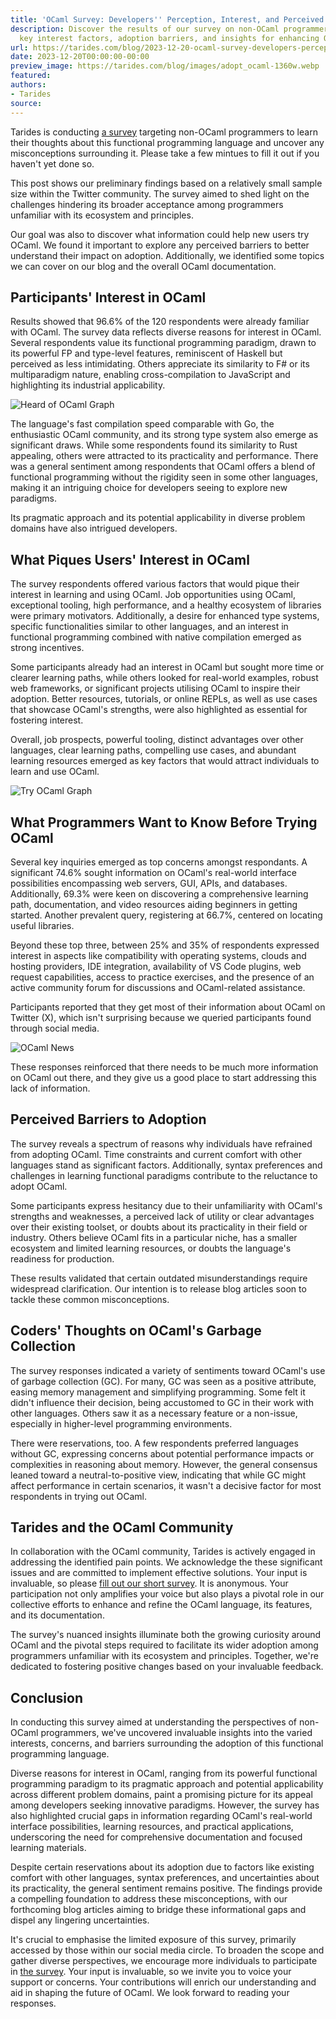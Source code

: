 ```yaml
---
title: 'OCaml Survey: Developers'' Perception, Interest, and Perceived Barriers'
description: Discover the results of our survey on non-OCaml programmers, revealing
  key interest factors, adoption barriers, and insights for enhancing OCaml's ecosystem.
url: https://tarides.com/blog/2023-12-20-ocaml-survey-developers-perception-interest-and-perceived-barriers
date: 2023-12-20T00:00:00-00:00
preview_image: https://tarides.com/blog/images/adopt_ocaml-1360w.webp
featured:
authors:
- Tarides
source:
---
```


<p>Tarides is conducting <a href="https://forms.gle/T7Ya6UUiZ6xTMisV8">a survey</a> targeting non-OCaml programmers to learn their thoughts about this functional programming language and uncover any misconceptions surrounding it. Please take a few mintues to fill it out if you haven't yet done so.</p>
<p>This post shows our preliminary findings based on a relatively small sample size within the Twitter community. The survey aimed to shed light on the challenges hindering its broader acceptance among programmers unfamiliar with its ecosystem and principles.</p>
<p>Our goal was also to discover what information could help new users try OCaml. We found it important to explore any perceived barriers to better understand their impact on adoption. Additionally, we identified some topics we can cover on our blog and the overall OCaml documentation.</p>
<h2>Participants' Interest in OCaml</h2>
<p>Results showed that 96.6% of the 120 respondents were already familiar with OCaml. The survey data reflects diverse reasons for interest in OCaml. Several respondents value its functional programming paradigm, drawn to its powerful FP and type-level features, reminiscent of Haskell but perceived as less intimidating. Others appreciate its similarity to F# or its multiparadigm nature, enabling cross-compilation to JavaScript and highlighting its industrial applicability.</p>
<p><img src="https://tarides.com/blog/images/ocaml_graph-1360w~hSUndCn_gRuFO6gh5uKtvA.webp" sizes="(min-width: 1360px) 1360px, (min-width: 680px) 680px, 100vw" srcset="/blog/images/ocaml_graph-170w~txgoR0_rsmBvAcUXu4oIow.webp 170w, /blog/images/ocaml_graph-340w~fFB3PprJVQmmVgO20EqlXg.webp 340w, /blog/images/ocaml_graph-680w~1VjD4pj4mB0L64ww4HqgLw.webp 680w, /blog/images/ocaml_graph-1360w~hSUndCn_gRuFO6gh5uKtvA.webp 1360w" alt="Heard of OCaml Graph"/></p>
<p>The language's fast compilation speed comparable with Go, the enthusiastic OCaml community, and its strong type system also emerge as significant draws. While some respondents found its similarity to Rust appealing, others were attracted to its practicality and performance. There was a general sentiment among respondents that OCaml offers a blend of functional programming without the rigidity seen in some other languages, making it an intriguing choice for developers seeing to explore new paradigms.</p>
<p>Its pragmatic approach and its potential applicability in diverse problem domains have also intrigued developers.</p>
<h2>What Piques Users' Interest in OCaml</h2>
<p>The survey respondents offered various factors that would pique their interest in learning and using OCaml. Job opportunities using OCaml, exceptional tooling, high performance, and a healthy ecosystem of libraries were primary motivators. Additionally, a desire for enhanced type systems, specific functionalities similar to other languages, and an interest in functional programming combined with native compilation emerged as strong incentives.</p>
<p>Some participants already had an interest in OCaml but sought more time or clearer learning paths, while others looked for real-world examples, robust web frameworks, or significant projects utilising OCaml to inspire their adoption. Better resources, tutorials, or online REPLs, as well as use cases that showcase OCaml's strengths, were also highlighted as essential for fostering interest.</p>
<p>Overall, job prospects, powerful tooling, distinct advantages over other languages, clear learning paths, compelling use cases, and abundant learning resources emerged as key factors that would attract individuals to learn and use OCaml.</p>
<p><img src="https://tarides.com/blog/images/try_ocaml-1360w~gHnd31yeN-DkjDh6R4H75A.webp" sizes="(min-width: 1360px) 1360px, (min-width: 680px) 680px, 100vw" srcset="/blog/images/try_ocaml-170w~JyZ3ZFu5DOi8pFZuzkGUnQ.webp 170w, /blog/images/try_ocaml-340w~A0TZSPy-dVp2C4MfOLEDZw.webp 340w, /blog/images/try_ocaml-680w~2jzD0YACP6Iv9fhHBGVsBg.webp 680w, /blog/images/try_ocaml-1360w~gHnd31yeN-DkjDh6R4H75A.webp 1360w" alt="Try OCaml Graph"/></p>
<h2>What Programmers Want to Know Before Trying OCaml</h2>
<p>Several key inquiries emerged as top concerns amongst respondants. A significant 74.6% sought information on OCaml's real-world interface possibilities encompassing web servers, GUI, APIs, and databases. Additionally, 69.3% were keen on discovering a comprehensive learning path, documentation, and video resources aiding beginners in getting started. Another prevalent query, registering at 66.7%, centered on locating useful libraries.</p>
<p>Beyond these top three, between 25% and 35% of respondents expressed interest in aspects like compatibility with operating systems, clouds and hosting providers, IDE integration, availability of VS Code plugins, web request capabilities, access to practice exercises, and the presence of an active community forum for discussions and OCaml-related assistance.</p>
<p>Participants reported that they get most of their information about OCaml on Twitter (X), which isn't surprising because we queried participants found through social media.</p>
<p><img src="https://tarides.com/blog/images/ocaml_news-1360w~wwcTXLhNmwgl2pU-QxcB2w.webp" sizes="(min-width: 1360px) 1360px, (min-width: 680px) 680px, 100vw" srcset="/blog/images/ocaml_news-170w~e5DirVSBQ0Q9FesgvS2uyw.webp 170w, /blog/images/ocaml_news-340w~mUNfH9trN-YGKH2KVz-i6g.webp 340w, /blog/images/ocaml_news-680w~vuTXaoIGOJ6_mbuJALZ68Q.webp 680w, /blog/images/ocaml_news-1360w~wwcTXLhNmwgl2pU-QxcB2w.webp 1360w" alt="OCaml News"/></p>
<p>These responses reinforced that there needs to be much more information on OCaml out there, and they give us a good place to start addressing this lack of information.</p>
<h2>Perceived Barriers to Adoption</h2>
<p>The survey reveals a spectrum of reasons why individuals have refrained from adopting OCaml. Time constraints and current comfort with other languages stand as significant factors. Additionally, syntax preferences and challenges in learning functional paradigms contribute to the reluctance to adopt OCaml.</p>
<p>Some participants express hesitancy due to their unfamiliarity with OCaml's strengths and weaknesses, a perceived lack of utility or clear advantages over their existing toolset, or doubts about its practicality in their field or industry. Others believe OCaml fits in a particular niche, has a smaller ecosystem and limited learning resources, or doubts the language's readiness for production.</p>
<p>These results validated that certain outdated misunderstandings require widespread clarification. Our intention is to release blog articles soon to tackle these common misconceptions.</p>
<h2>Coders' Thoughts on OCaml's Garbage Collection</h2>
<p>The survey responses indicated a variety of sentiments toward OCaml's use of garbage collection (GC). For many, GC was seen as a positive attribute, easing memory management and simplifying programming. Some felt it didn't influence their decision, being accustomed to GC in their work with other languages. Others saw it as a necessary feature or a non-issue, especially in higher-level programming environments.</p>
<p>There were reservations, too. A few respondents preferred languages without GC, expressing concerns about potential performance impacts or complexities in reasoning about memory. However, the general consensus leaned toward a neutral-to-positive view, indicating that while GC might affect performance in certain scenarios, it wasn't a decisive factor for most respondents in trying out OCaml.</p>
<h2>Tarides and the OCaml Community</h2>
<p>In collaboration with the OCaml community, Tarides is actively engaged in addressing the identified pain points. We acknowledge the these significant issues and are committed to implement effective solutions. Your input is invaluable, so please <a href="https://forms.gle/T7Ya6UUiZ6xTMisV8">fill out our short survey</a>. It is anonymous. Your participation not only amplifies your voice but also plays a pivotal role in our collective efforts to enhance and refine the OCaml language, its features, and its documentation.</p>
<p>The survey's nuanced insights illuminate both the growing curiosity around OCaml and the pivotal steps required to facilitate its wider adoption among programmers unfamiliar with its ecosystem and principles. Together, we're dedicated to fostering positive changes based on your invaluable feedback.</p>
<h2>Conclusion</h2>
<p>In conducting this survey aimed at understanding the perspectives of non-OCaml programmers, we've uncovered invaluable insights into the varied interests, concerns, and barriers surrounding the adoption of this functional programming language.</p>
<p>Diverse reasons for interest in OCaml, ranging from its powerful functional programming paradigm to its pragmatic approach and potential applicability across different problem domains, paint a promising picture for its appeal among developers seeking innovative paradigms. However, the survey has also highlighted crucial gaps in information regarding OCaml's real-world interface possibilities, learning resources, and practical applications, underscoring the need for comprehensive documentation and focused learning materials.</p>
<p>Despite certain reservations about its adoption due to factors like existing comfort with other languages, syntax preferences, and uncertainties about its practicality, the general sentiment remains positive. The findings provide a compelling foundation to address these misconceptions, with our forthcoming blog articles aiming to bridge these informational gaps and dispel any lingering uncertainties.</p>
<p>It's crucial to emphasise the limited exposure of this survey, primarily accessed by those within our social media circle. To broaden the scope and gather diverse perspectives, we encourage more individuals to participate in <a href="https://forms.gle/T7Ya6UUiZ6xTMisV8">the survey</a>. Your input is invaluable, so we invite you to voice your support or concerns. Your contributions will enrich our understanding and aid in shaping the future of OCaml. We look forward to reading your responses.</p>

